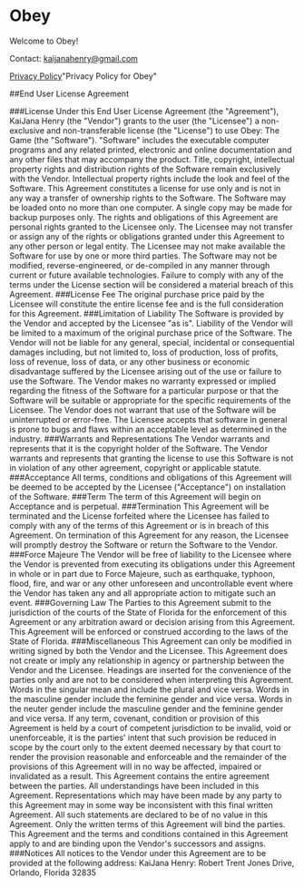# Obey

Welcome to Obey!

Contact: 
<kaijanahenry@gmail.com>

[Privacy Policy](https://obey-the-game.flycricket.io/privacy.html)"Privacy Policy for Obey"


##End User License Agreement

###License
Under this End User License Agreement (the "Agreement"), KaiJana Henry (the "Vendor") grants to the user (the "Licensee") a non-exclusive and non-transferable license (the "License") to use Obey: The Game (the "Software").
"Software" includes the executable computer programs and any related printed, electronic and online documentation and any other files that may accompany the product.
Title, copyright, intellectual property rights and distribution rights of the Software remain exclusively with the Vendor. Intellectual property rights include the look and feel of the Software. This Agreement constitutes a license for use only and is not in any way a transfer of ownership rights to the Software.
The Software may be loaded onto no more than one computer. A single copy may be made for backup purposes only.
The rights and obligations of this Agreement are personal rights granted to the Licensee only. The Licensee may not transfer or assign any of the rights or obligations granted under this Agreement to any other person or legal entity. The Licensee may not make available the Software for use by one or more third parties.
The Software may not be modified, reverse-engineered, or de-compiled in any manner through current or future available technologies.
Failure to comply with any of the terms under the License section will be considered a material breach of this Agreement.
###License Fee
The original purchase price paid by the Licensee will constitute the entire license fee and is the full consideration for this Agreement.
###Limitation of Liability
The Software is provided by the Vendor and accepted by the Licensee "as is". Liability of the Vendor will be limited to a maximum of the original purchase price of the Software. The Vendor will not be liable for any general, special, incidental or consequential damages including, but not limited to, loss of production, loss of profits, loss of revenue, loss of data, or any other business or economic disadvantage suffered by the Licensee arising out of the use or failure to use the Software.
The Vendor makes no warranty expressed or implied regarding the fitness of the Software for a particular purpose or that the Software will be suitable or appropriate for the specific requirements of the Licensee.
The Vendor does not warrant that use of the Software will be uninterrupted or error-free. The Licensee accepts that software in general is prone to bugs and flaws within an acceptable level as determined in the industry.
###Warrants and Representations
The Vendor warrants and represents that it is the copyright holder of the Software. The Vendor warrants and represents that granting the license to use this Software is not in violation of any other agreement, copyright or applicable statute.
###Acceptance
All terms, conditions and obligations of this Agreement will be deemed to be accepted by the Licensee ("Acceptance") on installation of the Software.
###Term
The term of this Agreement will begin on Acceptance and is perpetual.
###Termination
This Agreement will be terminated and the License forfeited where the Licensee has failed to comply with any of the terms of this Agreement or is in breach of this Agreement. On termination of this Agreement for any reason, the Licensee will promptly destroy the Software or return the Software to the Vendor.
###Force Majeure
The Vendor will be free of liability to the Licensee where the Vendor is prevented from executing its obligations under this Agreement in whole or in part due to Force Majeure, such as earthquake, typhoon, flood, fire, and war or any other unforeseen and uncontrollable event where the Vendor has taken any and all appropriate action to mitigate such an event.
###Governing Law
The Parties to this Agreement submit to the jurisdiction of the courts of the State of Florida for the enforcement of this Agreement or any arbitration award or decision arising from this Agreement. This Agreement will be enforced or construed according to the laws of the State of Florida.
###Miscellaneous
This Agreement can only be modified in writing signed by both the Vendor and the Licensee.
This Agreement does not create or imply any relationship in agency or partnership between the Vendor and the Licensee.
Headings are inserted for the convenience of the parties only and are not to be considered when interpreting this Agreement. Words in the singular mean and include the plural and vice versa. Words in the masculine gender include the feminine gender and vice versa. Words in the neuter gender include the masculine gender and the feminine gender and vice versa.
If any term, covenant, condition or provision of this Agreement is held by a court of competent jurisdiction to be invalid, void or unenforceable, it is the parties' intent that such provision be reduced in scope by the court only to the extent deemed necessary by that court to render the provision reasonable and enforceable and the remainder of the provisions of this Agreement will in no way be affected, impaired or invalidated as a result.
This Agreement contains the entire agreement between the parties. All understandings have been included in this Agreement. Representations which may have been made by any party to this Agreement may in some way be inconsistent with this final written Agreement. All such statements are declared to be of no value in this Agreement. Only the written terms of this Agreement will bind the parties.
This Agreement and the terms and conditions contained in this Agreement apply to and are binding upon the Vendor's successors and assigns.
###Notices
All notices to the Vendor under this Agreement are to be provided at the following address: KaiJana Henry: Robert Trent Jones Drive, Orlando, Florida 32835
  








